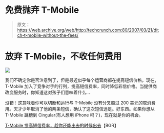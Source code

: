 # 免费抛弃 T-Mobile

> 原文：<https://web.archive.org/web/http://techcrunch.com:80/2007/03/21/ditch-t-mobile-without-the-fees/>

# 放弃 T-Mobile，不收任何费用

![](img/b49864de199a3db68680e7adae848ea8.png)

我们不确定你是否注意到了，但是最近似乎每个运营商都在提高短信价格。现在，T-Mobile 加入了竞争对手的行列，提高短信费率，同时降低彩信价格。当提供商改变服务时，你知道这对孩子们意味着什么…

没错！这意味着你可以切断和运行与 T-Mobile 没有分叉超过 200 美元的取消费用。天才少年取消了他的两条短信，确认了这次短信远足。好东西。如果你想从 T-Mobile 跳槽到 Cingular(有人想用 iPhone 吗？)，现在就是你的机会。

[T-Mobile 提高短信费率，趁你还能出去的时候出去](https://web.archive.org/web/20210302005307/http://www.boygeniusreport.com/2007/03/20/t-mobile-increasing-sms-rates-get-out-while-you-still-can/)【BGR】